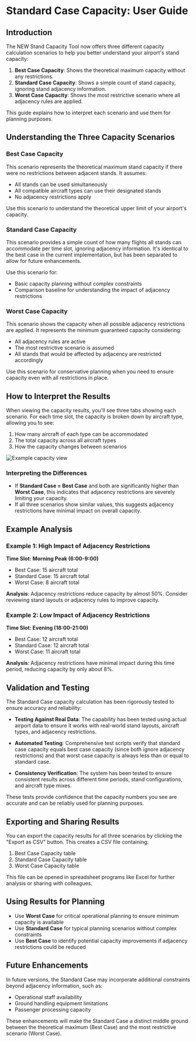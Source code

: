 # Standard Case Capacity: User Guide

## Introduction

The NEW Stand Capacity Tool now offers three different capacity calculation scenarios to help you better understand your airport's stand capacity:

1. **Best Case Capacity**: Shows the theoretical maximum capacity without any restrictions.
2. **Standard Case Capacity**: Shows a simple count of stand capacity, ignoring stand adjacency information.
3. **Worst Case Capacity**: Shows the most restrictive scenario where all adjacency rules are applied.

This guide explains how to interpret each scenario and use them for planning purposes.

## Understanding the Three Capacity Scenarios

### Best Case Capacity

This scenario represents the theoretical maximum stand capacity if there were no restrictions between adjacent stands. It assumes:

- All stands can be used simultaneously
- All compatible aircraft types can use their designated stands
- No adjacency restrictions apply

Use this scenario to understand the theoretical upper limit of your airport's capacity.

### Standard Case Capacity

This scenario provides a simple count of how many flights all stands can accommodate per time slot, ignoring adjacency information. It's identical to the best case in the current implementation, but has been separated to allow for future enhancements.

Use this scenario for:
- Basic capacity planning without complex constraints
- Comparison baseline for understanding the impact of adjacency restrictions

### Worst Case Capacity

This scenario shows the capacity when all possible adjacency restrictions are applied. It represents the minimum guaranteed capacity considering:

- All adjacency rules are active
- The most restrictive scenario is assumed
- All stands that would be affected by adjacency are restricted accordingly

Use this scenario for conservative planning when you need to ensure capacity even with all restrictions in place.

## How to Interpret the Results

When viewing the capacity results, you'll see three tabs showing each scenario. For each time slot, the capacity is broken down by aircraft type, allowing you to see:

1. How many aircraft of each type can be accommodated
2. The total capacity across all aircraft types
3. How the capacity changes between scenarios

![Example capacity view](example-capacity-view.png)

### Interpreting the Differences

- If **Standard Case = Best Case** and both are significantly higher than **Worst Case**, this indicates that adjacency restrictions are severely limiting your capacity.
- If all three scenarios show similar values, this suggests adjacency restrictions have minimal impact on overall capacity.

## Example Analysis

### Example 1: High Impact of Adjacency Restrictions

**Time Slot: Morning Peak (6:00-9:00)**
- Best Case: 15 aircraft total
- Standard Case: 15 aircraft total
- Worst Case: 8 aircraft total

**Analysis**: Adjacency restrictions reduce capacity by almost 50%. Consider reviewing stand layouts or adjacency rules to improve capacity.

### Example 2: Low Impact of Adjacency Restrictions

**Time Slot: Evening (18:00-21:00)**
- Best Case: 12 aircraft total
- Standard Case: 12 aircraft total
- Worst Case: 11 aircraft total

**Analysis**: Adjacency restrictions have minimal impact during this time period, reducing capacity by only about 8%.

## Validation and Testing

The Standard Case capacity calculation has been rigorously tested to ensure accuracy and reliability:

- **Testing Against Real Data**: The capability has been tested using actual airport data to ensure it works with real-world stand layouts, aircraft types, and adjacency restrictions.

- **Automated Testing**: Comprehensive test scripts verify that standard case capacity equals best case capacity (since both ignore adjacency restrictions) and that worst case capacity is always less than or equal to standard case.

- **Consistency Verification**: The system has been tested to ensure consistent results across different time periods, stand configurations, and aircraft type mixes.

These tests provide confidence that the capacity numbers you see are accurate and can be reliably used for planning purposes.

## Exporting and Sharing Results

You can export the capacity results for all three scenarios by clicking the "Export as CSV" button. This creates a CSV file containing:

1. Best Case Capacity table
2. Standard Case Capacity table
3. Worst Case Capacity table

This file can be opened in spreadsheet programs like Excel for further analysis or sharing with colleagues.

## Using Results for Planning

- Use **Worst Case** for critical operational planning to ensure minimum capacity is available
- Use **Standard Case** for typical planning scenarios without complex constraints
- Use **Best Case** to identify potential capacity improvements if adjacency restrictions could be reduced

## Future Enhancements

In future versions, the Standard Case may incorporate additional constraints beyond adjacency information, such as:

- Operational staff availability
- Ground handling equipment limitations
- Passenger processing capacity

These enhancements will make the Standard Case a distinct middle ground between the theoretical maximum (Best Case) and the most restrictive scenario (Worst Case). 